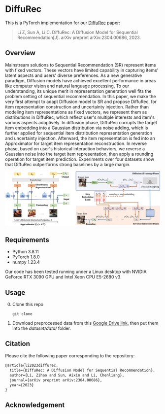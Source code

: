 # DiffuRec

This is a PyTorch implementation for our [DiffuRec](https://arxiv.org/abs/2304.00686) paper:

> Li Z, Sun A, Li C. DiffuRec: A Diffusion Model for Sequential Recommendation[J]. arXiv preprint arXiv:2304.00686, 2023.

## Overview
Mainstream solutions to Sequential Recommendation (SR) represent items with fixed vectors. These vectors have limited capability in capturing items’ latent aspects and users' diverse preferences. As a new generative paradigm, Diffusion models have achieved excellent performance in areas like computer vision and natural language processing. To our understanding, its unique merit in representation generation well fits the problem setting of sequential recommendation. In this paper, we make the very first attempt to adapt Diffusion model to SR and propose DiffuRec, for item representation construction and uncertainty injection. Rather than modeling item representations as fixed vectors, we represent them as distributions in DiffuRec, which reflect user's multiple interests and item's various aspects adaptively. In diffusion phase, DiffuRec corrupts the target item embedding into a Gaussian distribution via noise adding, which is further applied for sequential item distribution representation generation and uncertainty injection. Afterward, the item representation is fed into an Approximator for target item representation reconstruction. In reverse phase, based on user's historical interaction behaviors, we reverse a Gaussian noise into the target item representation, then apply a rounding operation for target item prediction. Experiments over four datasets show that DiffuRec outperforms strong baselines by a large margin.

![Diffurec](asset/diffurec_framework.png)

## Requirements
- Python 3.8.11
- PyTorch 1.8.0
- numpy 1.23.4
  
Our code has been tested running under a Linux desktop with NVIDIA GeForce RTX 3090 GPU and Intel Xeon CPU E5-2680 v3. 

## Usage

0. Clone this repo

    ```
    git clone 
    ```

1. Download preprocessed data from this [Google Drive link](), then put them into the *dataset/data/* folder. 


## Citation
Please cite the following paper corresponding to the repository:
```
@article{li2023diffurec,
  title={DiffuRec: A Diffusion Model for Sequential Recommendation},
  author={Li, Zihao and Sun, Aixin and Li, Chenliang},
  journal={arXiv preprint arXiv:2304.00686},
  year={2023}
}
```

## Acknowledgement


